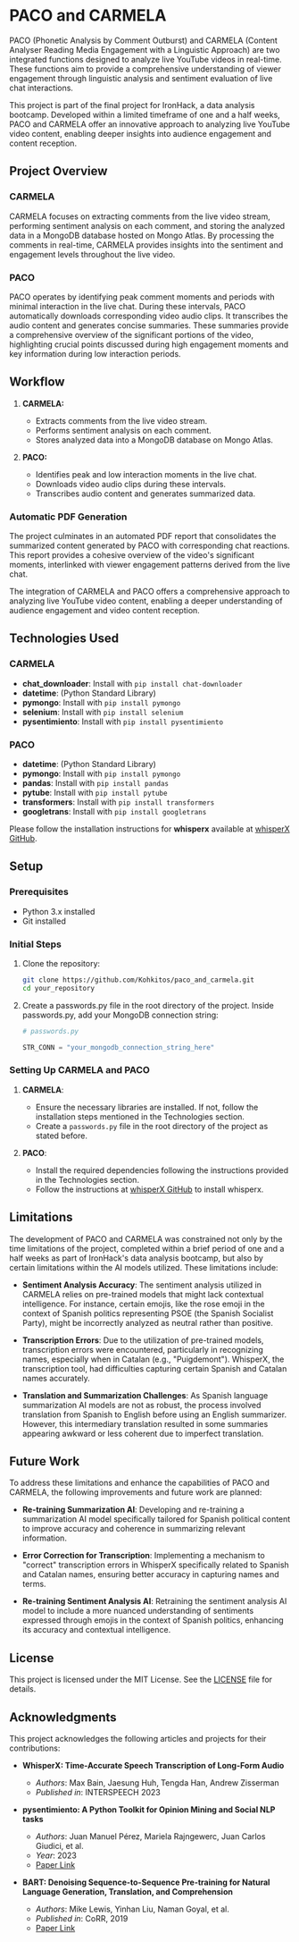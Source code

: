 # PACO and CARMELA

PACO (Phonetic Analysis by Comment Outburst) and CARMELA (Content Analyser Reading Media Engagement with a Linguistic Approach) are two integrated functions designed to analyze live YouTube videos in real-time. These functions aim to provide a comprehensive understanding of viewer engagement through linguistic analysis and sentiment evaluation of live chat interactions.

This project is part of the final project for IronHack, a data analysis bootcamp. Developed within a limited timeframe of one and a half weeks, PACO and CARMELA offer an innovative approach to analyzing live YouTube video content, enabling deeper insights into audience engagement and content reception.

## Project Overview

### CARMELA
CARMELA focuses on extracting comments from the live video stream, performing sentiment analysis on each comment, and storing the analyzed data in a MongoDB database hosted on Mongo Atlas. By processing the comments in real-time, CARMELA provides insights into the sentiment and engagement levels throughout the live video.

### PACO
PACO operates by identifying peak comment moments and periods with minimal interaction in the live chat. During these intervals, PACO automatically downloads corresponding video audio clips. It transcribes the audio content and generates concise summaries. These summaries provide a comprehensive overview of the significant portions of the video, highlighting crucial points discussed during high engagement moments and key information during low interaction periods.

## Workflow


1. **CARMELA:**
   - Extracts comments from the live video stream.
   - Performs sentiment analysis on each comment.
   - Stores analyzed data into a MongoDB database on Mongo Atlas.

2. **PACO:**
   - Identifies peak and low interaction moments in the live chat.
   - Downloads video audio clips during these intervals.
   - Transcribes audio content and generates summarized data.

### Automatic PDF Generation

The project culminates in an automated PDF report that consolidates the summarized content generated by PACO with corresponding chat reactions. This report provides a cohesive overview of the video's significant moments, interlinked with viewer engagement patterns derived from the live chat.

The integration of CARMELA and PACO offers a comprehensive approach to analyzing live YouTube video content, enabling a deeper understanding of audience engagement and video content reception.

## Technologies Used

### CARMELA
- **chat_downloader**: Install with `pip install chat-downloader`
- **datetime**: (Python Standard Library)
- **pymongo**: Install with `pip install pymongo`
- **selenium**: Install with `pip install selenium`
- **pysentimiento**: Install with `pip install pysentimiento`

### PACO
- **datetime**: (Python Standard Library)
- **pymongo**: Install with `pip install pymongo`
- **pandas**: Install with `pip install pandas`
- **pytube**: Install with `pip install pytube`
- **transformers**: Install with `pip install transformers`
- **googletrans**: Install with `pip install googletrans`

Please follow the installation instructions for **whisperx** available at [whisperX GitHub](https://github.com/m-bain/whisperX).

## Setup

### Prerequisites
- Python 3.x installed
- Git installed

### Initial Steps
1. Clone the repository:
   ```bash
   git clone https://github.com/Kohkitos/paco_and_carmela.git
   cd your_repository
1. Create a passwords.py file in the root directory of the project. Inside passwords.py, add your MongoDB connection string:
    ```python
    # passwords.py

    STR_CONN = "your_mongodb_connection_string_here"

    ```

### Setting Up CARMELA and PACO

1. **CARMELA**:
   - Ensure the necessary libraries are installed. If not, follow the installation steps mentioned in the Technologies section.
   - Create a `passwords.py` file in the root directory of the project as stated before.

2. **PACO**:
   - Install the required dependencies following the instructions provided in the Technologies section.
   - Follow the instructions at [whisperX GitHub](https://github.com/m-bain/whisperX) to install whisperx.

## Limitations

The development of PACO and CARMELA was constrained not only by the time limitations of the project, completed within a brief period of one and a half weeks as part of IronHack's data analysis bootcamp, but also by certain limitations within the AI models utilized. These limitations include:

- **Sentiment Analysis Accuracy**: The sentiment analysis utilized in CARMELA relies on pre-trained models that might lack contextual intelligence. For instance, certain emojis, like the rose emoji in the context of Spanish politics representing PSOE (the Spanish Socialist Party), might be incorrectly analyzed as neutral rather than positive.

- **Transcription Errors**: Due to the utilization of pre-trained models, transcription errors were encountered, particularly in recognizing names, especially when in Catalan (e.g., "Puigdemont"). WhisperX, the transcription tool, had difficulties capturing certain Spanish and Catalan names accurately.

- **Translation and Summarization Challenges**: As Spanish language summarization AI models are not as robust, the process involved translation from Spanish to English before using an English summarizer. However, this intermediary translation resulted in some summaries appearing awkward or less coherent due to imperfect translation.

## Future Work

To address these limitations and enhance the capabilities of PACO and CARMELA, the following improvements and future work are planned:

- **Re-training Summarization AI**: Developing and re-training a summarization AI model specifically tailored for Spanish political content to improve accuracy and coherence in summarizing relevant information.

- **Error Correction for Transcription**: Implementing a mechanism to "correct" transcription errors in WhisperX specifically related to Spanish and Catalan names, ensuring better accuracy in capturing names and terms.

- **Re-training Sentiment Analysis AI**: Retraining the sentiment analysis AI model to include a more nuanced understanding of sentiments expressed through emojis in the context of Spanish politics, enhancing its accuracy and contextual intelligence.

## License

This project is licensed under the MIT License. See the [LICENSE](LICENSE) file for details.

## Acknowledgments

This project acknowledges the following articles and projects for their contributions:

- **WhisperX: Time-Accurate Speech Transcription of Long-Form Audio**
  - *Authors*: Max Bain, Jaesung Huh, Tengda Han, Andrew Zisserman
  - *Published in*: INTERSPEECH 2023

- **pysentimiento: A Python Toolkit for Opinion Mining and Social NLP tasks**
  - *Authors*: Juan Manuel Pérez, Mariela Rajngewerc, Juan Carlos Giudici, et al.
  - *Year*: 2023
  - [Paper Link](https://arxiv.org/abs/2106.09462)

- **BART: Denoising Sequence-to-Sequence Pre-training for Natural Language Generation, Translation, and Comprehension**
  - *Authors*: Mike Lewis, Yinhan Liu, Naman Goyal, et al.
  - *Published in*: CoRR, 2019
  - [Paper Link](https://arxiv.org/abs/1910.13461)





